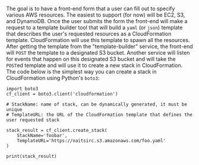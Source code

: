 The goal is to have a front-end form that a user can fill out to specify various AWS resources. The easiest to support (for now) will be EC2, S3, and DynamoDB. Once the user submits the form the front-end will make a request to a template builder tool that will build a `yaml` (or `json`) template that describes the user's requested resources as a CloudFormation template. CloudFormation will use this template to spawn all the resources. After getting the template from the "template-builder" service, the front-end will `POST` the template to a designated S3 bucket. Another service will listen for events that happen on this designated S3 bucket and will take the `POST`ed template and will use it to create a new stack in CloudFormation. The code below is the simplest way you can create a stack in CloudFormation using Python's `boto3`:

```
import boto3
cf_client = boto3.client('cloudformation')

# StackName: name of stack, can be dynamically generated, it must be unique
# TemplateURL: the URL of the CloudFormation template that defines the user requested stack

stack_result = cf_client.create_stack(
    StackName='foobar', 
    TemplateURL='https://naitsirc.s3.amazonaws.com/foo.yaml'
)

print(stack_result)
```
